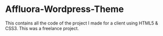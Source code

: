 # Affluora-Wordpress-Theme
This contains all the code of the project I made for a client using HTML5 &amp; CSS3. This was a freelance project.

